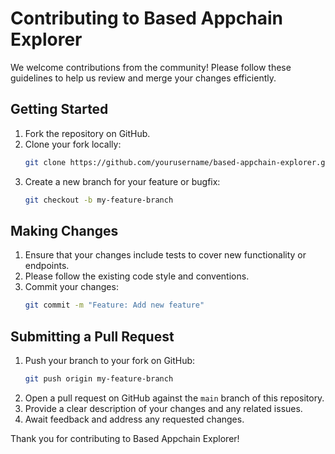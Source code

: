 # Contributing to Based Appchain Explorer

We welcome contributions from the community! Please follow these guidelines to help us review and merge your changes efficiently.

## Getting Started
1. Fork the repository on GitHub.
2. Clone your fork locally:
    ```sh
    git clone https://github.com/yourusername/based-appchain-explorer.git
    ```
3. Create a new branch for your feature or bugfix:
    ```sh
    git checkout -b my-feature-branch
    ```

## Making Changes
1. Ensure that your changes include tests to cover new functionality or endpoints.
2. Please follow the existing code style and conventions.
3. Commit your changes:
    ```sh
    git commit -m "Feature: Add new feature"
    ```

## Submitting a Pull Request
1. Push your branch to your fork on GitHub:
    ```sh
    git push origin my-feature-branch
    ```
2. Open a pull request on GitHub against the `main` branch of this repository.
3. Provide a clear description of your changes and any related issues.
4. Await feedback and address any requested changes.

Thank you for contributing to Based Appchain Explorer!
